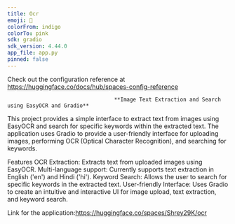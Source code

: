 ```yaml
---
title: Ocr
emoji: 🐠
colorFrom: indigo
colorTo: pink
sdk: gradio
sdk_version: 4.44.0
app_file: app.py
pinned: false
---
```


Check out the configuration reference at https://huggingface.co/docs/hub/spaces-config-reference

                                      **Image Text Extraction and Search using EasyOCR and Gradio**

This project provides a simple interface to extract text from images using EasyOCR and search for specific keywords within the extracted text. The application uses Gradio to provide a user-friendly interface for uploading images, performing OCR (Optical Character Recognition), and searching for keywords.

Features
OCR Extraction: Extracts text from uploaded images using EasyOCR.
Multi-language support: Currently supports text extraction in English ('en') and Hindi ('hi').
Keyword Search: Allows the user to search for specific keywords in the extracted text.
User-friendly Interface: Uses Gradio to create an intuitive and interactive UI for image upload, text extraction, and keyword search.

Link for the application:https://huggingface.co/spaces/Shrey29K/ocr
